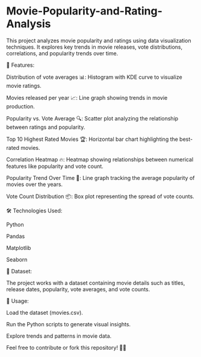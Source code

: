 # Movie-Popularity-and-Rating-Analysis
This project analyzes movie popularity and ratings using data visualization techniques. It explores key trends in movie releases, vote distributions, correlations, and popularity trends over time.


📌 Features:

Distribution of vote averages 📊: Histogram with KDE curve to visualize movie ratings.

Movies released per year 📈: Line graph showing trends in movie production.

Popularity vs. Vote Average 🔍: Scatter plot analyzing the relationship between ratings and popularity.

Top 10 Highest Rated Movies 🏆: Horizontal bar chart highlighting the best-rated movies.

Correlation Heatmap 🔥: Heatmap showing relationships between numerical features like popularity and vote count.

Popularity Trend Over Time 📆: Line graph tracking the average popularity of movies over the years.

Vote Count Distribution 📦: Box plot representing the spread of vote counts.


🛠️ Technologies Used:

Python

Pandas

Matplotlib

Seaborn


📂 Dataset:

The project works with a dataset containing movie details such as titles, release dates, popularity, vote averages, and vote counts.


🚀 Usage:

Load the dataset (movies.csv).

Run the Python scripts to generate visual insights.

Explore trends and patterns in movie data.

Feel free to contribute or fork this repository! 🎥✨
